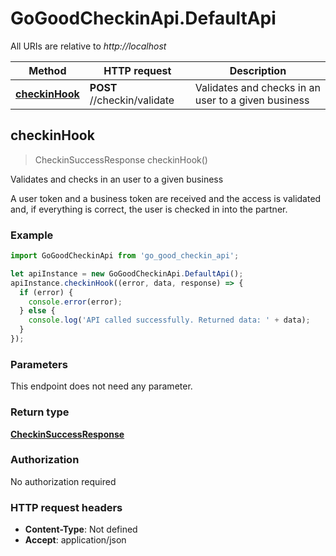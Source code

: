 # GoGoodCheckinApi.DefaultApi

All URIs are relative to *http://localhost*

Method | HTTP request | Description
------------- | ------------- | -------------
[**checkinHook**](DefaultApi.md#checkinHook) | **POST** //checkin/validate | Validates and checks in an user to a given business



## checkinHook

> CheckinSuccessResponse checkinHook()

Validates and checks in an user to a given business

A user token and a business token are received and the access is validated and, if everything is correct, the user is checked in into the partner.

### Example

```javascript
import GoGoodCheckinApi from 'go_good_checkin_api';

let apiInstance = new GoGoodCheckinApi.DefaultApi();
apiInstance.checkinHook((error, data, response) => {
  if (error) {
    console.error(error);
  } else {
    console.log('API called successfully. Returned data: ' + data);
  }
});
```

### Parameters

This endpoint does not need any parameter.

### Return type

[**CheckinSuccessResponse**](CheckinSuccessResponse.md)

### Authorization

No authorization required

### HTTP request headers

- **Content-Type**: Not defined
- **Accept**: application/json

